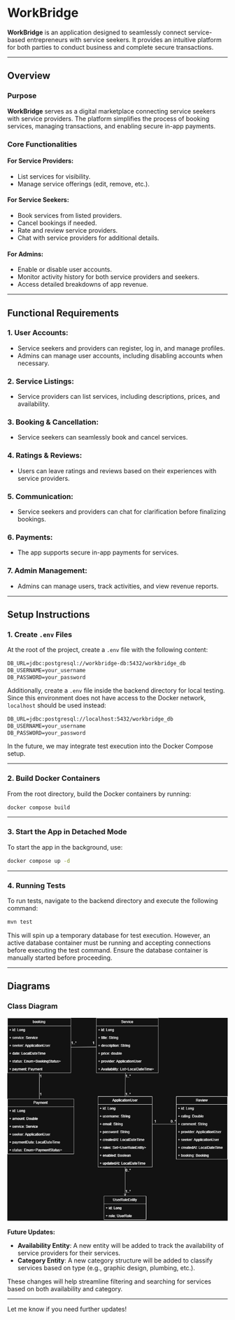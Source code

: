 # **WorkBridge**

**WorkBridge** is an application designed to seamlessly connect service-based entrepreneurs with service seekers. It provides an intuitive platform for both parties to conduct business and complete secure transactions.

---

## **Overview**

### **Purpose**

**WorkBridge** serves as a digital marketplace connecting service seekers with service providers. The platform simplifies the process of booking services, managing transactions, and enabling secure in-app payments.

### **Core Functionalities**

#### **For Service Providers:**
- List services for visibility.
- Manage service offerings (edit, remove, etc.).

#### **For Service Seekers:**
- Book services from listed providers.
- Cancel bookings if needed.
- Rate and review service providers.
- Chat with service providers for additional details.

#### **For Admins:**
- Enable or disable user accounts.
- Monitor activity history for both service providers and seekers.
- Access detailed breakdowns of app revenue.

---

## **Functional Requirements**

### **1. User Accounts:**
- Service seekers and providers can register, log in, and manage profiles.
- Admins can manage user accounts, including disabling accounts when necessary.

### **2. Service Listings:**
- Service providers can list services, including descriptions, prices, and availability.

### **3. Booking & Cancellation:**
- Service seekers can seamlessly book and cancel services.

### **4. Ratings & Reviews:**
- Users can leave ratings and reviews based on their experiences with service providers.

### **5. Communication:**
- Service seekers and providers can chat for clarification before finalizing bookings.

### **6. Payments:**
- The app supports secure in-app payments for services.

### **7. Admin Management:**
- Admins can manage users, track activities, and view revenue reports.

---

## **Setup Instructions**

### **1. Create `.env` Files**

At the root of the project, create a `.env` file with the following content:

```env
DB_URL=jdbc:postgresql://workbridge-db:5432/workbridge_db
DB_USERNAME=your_username
DB_PASSWORD=your_password
```

Additionally, create a `.env` file inside the backend directory for local testing. Since this environment does not have access to the Docker network, `localhost` should be used instead:

```env
DB_URL=jdbc:postgresql://localhost:5432/workbridge_db
DB_USERNAME=your_username
DB_PASSWORD=your_password
```

In the future, we may integrate test execution into the Docker Compose setup.

---

### **2. Build Docker Containers**

From the root directory, build the Docker containers by running:

```bash
docker compose build
```

---

### **3. Start the App in Detached Mode**

To start the app in the background, use:

```bash
docker compose up -d
```

---

### **4. Running Tests**

To run tests, navigate to the backend directory and execute the following command:

```bash
mvn test
```

This will spin up a temporary database for test execution. However, an active database container must be running and accepting connections before executing the test command. Ensure the database container is manually started before proceeding.

---

## **Diagrams**

### **Class Diagram**

![Class Diagram](diagrams/workbridge.jpg)

**Future Updates:**
- **Availability Entity**: A new entity will be added to track the availability of service providers for their services.
- **Category Entity**: A new category structure will be added to classify services based on type (e.g., graphic design, plumbing, etc.).

These changes will help streamline filtering and searching for services based on both availability and category.

---

Let me know if you need further updates!